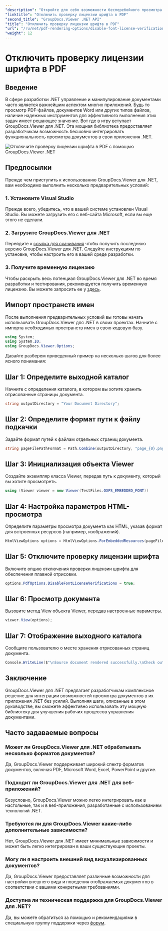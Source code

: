 ```yaml
---
"description": "Откройте для себя возможности бесперебойного просмотра документов в вашем .NET с GroupDocs.Viewer для .NET. Легко интегрируйте и настраивайте рендеринг документов с минимальными зависимостями."
"linktitle": "Отключить проверку лицензии шрифта в PDF"
"second_title": "GroupDocs.Viewer .NET API"
"title": "Отключить проверку лицензии шрифта в PDF"
"url": "/ru/net/pdf-rendering-options/disable-font-license-verifications-pdf/"
"weight": 12
---
```


# Отключить проверку лицензии шрифта в PDF

## Введение
В сфере разработки .NET управление и манипулирование документами часто является важнейшим аспектом многих приложений. Будь то просмотр PDF-файлов, документов Word или других типов файлов, наличие надежных инструментов для эффективного выполнения этих задач имеет решающее значение. Вот где в игру вступает GroupDocs.Viewer для .NET. Эта мощная библиотека предоставляет разработчикам возможность бесшовно интегрировать функциональность просмотра документов в свои приложения .NET.

![Отключите проверку лицензии шрифта в PDF с помощью GroupDocs.Viewer .NET](/viewer/pdf-rendering-options/disable-font-license-verifications-in-pdf.png)

## Предпосылки
Прежде чем приступить к использованию GroupDocs.Viewer для .NET, вам необходимо выполнить несколько предварительных условий:
### 1. Установите Visual Studio
Прежде всего, убедитесь, что в вашей системе установлен Visual Studio. Вы можете загрузить его с веб-сайта Microsoft, если вы еще этого не сделали.
### 2. Загрузите GroupDocs.Viewer для .NET
Перейдите к [ссылка для скачивания](https://releases.groupdocs.com/viewer/net/) чтобы получить последнюю версию GroupDocs.Viewer для .NET. Следуйте инструкциям по установке, чтобы настроить его в вашей среде разработки.
### 3. Получите временную лицензию
Чтобы раскрыть весь потенциал GroupDocs.Viewer для .NET во время разработки и тестирования, рекомендуется получить временную лицензию. Вы можете запросить ее у [здесь](https://purchase.groupdocs.com/temporary-license/).

## Импорт пространств имен
После выполнения предварительных условий вы готовы начать использовать GroupDocs.Viewer для .NET в своих проектах. Начните с импорта необходимых пространств имен в свою кодовую базу.
```csharp
using System;
using System.IO;
using GroupDocs.Viewer.Options;
```

Давайте разберем приведенный пример на несколько шагов для более ясного понимания:
## Шаг 1: Определите выходной каталог
Начните с определения каталога, в котором вы хотите хранить отрисованные страницы документа.
```csharp
string outputDirectory = "Your Document Directory";
```
## Шаг 2: Определите формат пути к файлу подкачки
Задайте формат путей к файлам отдельных страниц документа.
```csharp
string pageFilePathFormat = Path.Combine(outputDirectory, "page_{0}.png");
```
## Шаг 3: Инициализация объекта Viewer
Создайте экземпляр класса Viewer, передав путь к документу, который вы хотите просмотреть.
```csharp
using (Viewer viewer = new Viewer(TestFiles.OXPS_EMBEDDED_FONT))
```
## Шаг 4: Настройка параметров HTML-просмотра
Определите параметры просмотра документа как HTML, указав формат для встроенных ресурсов (например, изображений).
```csharp
HtmlViewOptions options = HtmlViewOptions.ForEmbeddedResources(pageFilePathFormat);
```
## Шаг 5: Отключите проверку лицензии шрифта
Включите опцию отключения проверки лицензии шрифта для обеспечения плавной отрисовки.
```csharp
options.PdfOptions.DisableFontLicenseVerifications = true;
```
## Шаг 6: Просмотр документа
Вызовите метод View объекта Viewer, передав настроенные параметры.
```csharp
viewer.View(options);
```
## Шаг 7: Отображение выходного каталога
Сообщите пользователю о месте хранения отрисованных страниц документа.
```csharp
Console.WriteLine($"\nSource document rendered successfully.\nCheck output in {outputDirectory}.");
```

## Заключение
GroupDocs.Viewer для .NET предлагает разработчикам комплексное решение для интеграции возможностей просмотра документов в их приложения .NET без усилий. Выполняя шаги, описанные в этом руководстве, вы сможете эффективно использовать эту мощную библиотеку для улучшения рабочих процессов управления документами.
## Часто задаваемые вопросы
### Может ли GroupDocs.Viewer для .NET обрабатывать несколько форматов документов?
Да, GroupDocs.Viewer поддерживает широкий спектр форматов документов, включая PDF, Microsoft Word, Excel, PowerPoint и другие.
### Подходит ли GroupDocs.Viewer для .NET для веб-приложений?
Безусловно, GroupDocs.Viewer можно легко интегрировать как в настольные, так и в веб-приложения, разработанные с использованием технологий .NET.
### Требуются ли для GroupDocs.Viewer какие-либо дополнительные зависимости?
Нет, GroupDocs.Viewer для .NET имеет минимальные зависимости и может быть легко интегрирован в ваши существующие проекты.
### Могу ли я настроить внешний вид визуализированных документов?
Да, GroupDocs.Viewer предоставляет различные возможности для настройки внешнего вида и поведения отображаемых документов в соответствии с вашими конкретными требованиями.
### Доступна ли техническая поддержка для GroupDocs.Viewer для .NET?
Да, вы можете обратиться за помощью и рекомендациями в специальную группу поддержки через [форум](https://forum.groupdocs.com/c/viewer/9).